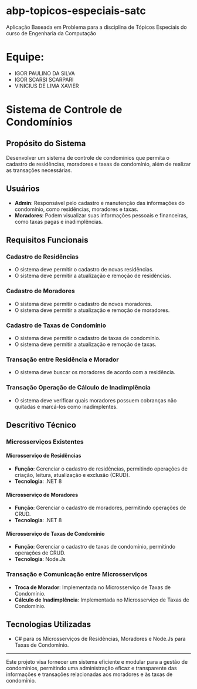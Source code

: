 # abp-topicos-especiais-satc
Aplicação Baseada em Problema para a disciplina de Tópicos Especiais do curso de Engenharia da Computação

# Equipe:

- IGOR PAULINO DA SILVA
- IGOR SCARSI SCARPARI
- VINICIUS DE LIMA XAVIER

# Sistema de Controle de Condomínios

## Propósito do Sistema

Desenvolver um sistema de controle de condomínios que permita o cadastro de residências, moradores e taxas de condomínio, além de realizar as transações necessárias.

## Usuários

- **Admin**: Responsável pelo cadastro e manutenção das informações do condomínio, como residências, moradores e taxas.
- **Moradores**: Podem visualizar suas informações pessoais e financeiras, como taxas pagas e inadimplências.

## Requisitos Funcionais

### Cadastro de Residências
- O sistema deve permitir o cadastro de novas residências.
- O sistema deve permitir a atualização e remoção de residências.

### Cadastro de Moradores
- O sistema deve permitir o cadastro de novos moradores.
- O sistema deve permitir a atualização e remoção de moradores.

### Cadastro de Taxas de Condomínio
- O sistema deve permitir o cadastro de taxas de condomínio.
- O sistema deve permitir a atualização e remoção de taxas.

### Transação entre Residência e Morador
- O sistema deve buscar os moradores de acordo com a residência.

### Transação Operação de Cálculo de Inadimplência
- O sistema deve verificar quais moradores possuem cobranças não quitadas e marcá-los como inadimplentes.

## Descritivo Técnico

### Microsserviços Existentes

#### Microsserviço de Residências
- **Função**: Gerenciar o cadastro de residências, permitindo operações de criação, leitura, atualização e exclusão (CRUD).
- **Tecnologia**: .NET 8

#### Microsserviço de Moradores
- **Função**: Gerenciar o cadastro de moradores, permitindo operações de CRUD.
- **Tecnologia**: .NET 8

#### Microsserviço de Taxas de Condomínio
- **Função**: Gerenciar o cadastro de taxas de condomínio, permitindo operações de CRUD.
- **Tecnologia**: Node.Js

### Transação e Comunicação entre Microsserviços
- **Troca de Morador**: Implementada no Microsserviço de Taxas de Condomínio.
- **Cálculo de Inadimplência**: Implementada no Microsserviço de Taxas de Condomínio.

## Tecnologias Utilizadas
- C# para os Microsserviços de Residências, Moradores e Node.Js para Taxas de Condomínio.

---

Este projeto visa fornecer um sistema eficiente e modular para a gestão de condomínios, permitindo uma administração eficaz e transparente das informações e transações relacionadas aos moradores e às taxas de condomínio.

